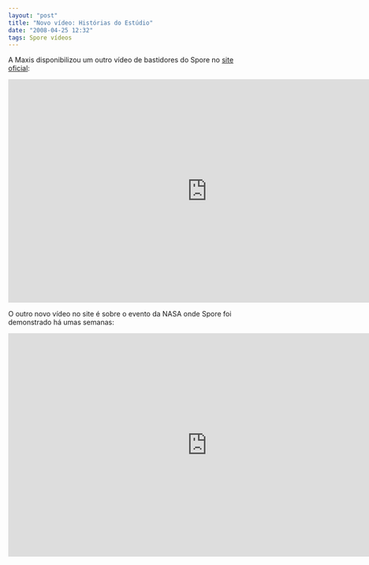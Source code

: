 ```yaml
---
layout: "post"
title: "Novo vídeo: Histórias do Estúdio"
date: "2008-04-25 12:32"
tags: Spore vídeos
---
```


A Maxis disponibilizou um outro vídeo de bastidores do Spore no [site oficial](http://www.spore.com/screenshots.php):

<iframe width="806" height="453" src="https://www.youtube-nocookie.com/embed/qw1gDb8Zieg" frameborder="0" allow="accelerometer; autoplay; encrypted-media; gyroscope; picture-in-picture" allowfullscreen></iframe>

O outro novo vídeo no site é sobre o evento da NASA onde Spore foi demonstrado há umas semanas:

<iframe width="806" height="453" src="https://www.youtube-nocookie.com/embed/mFKrF16Szzw" frameborder="0" allow="accelerometer; autoplay; encrypted-media; gyroscope; picture-in-picture" allowfullscreen></iframe>

